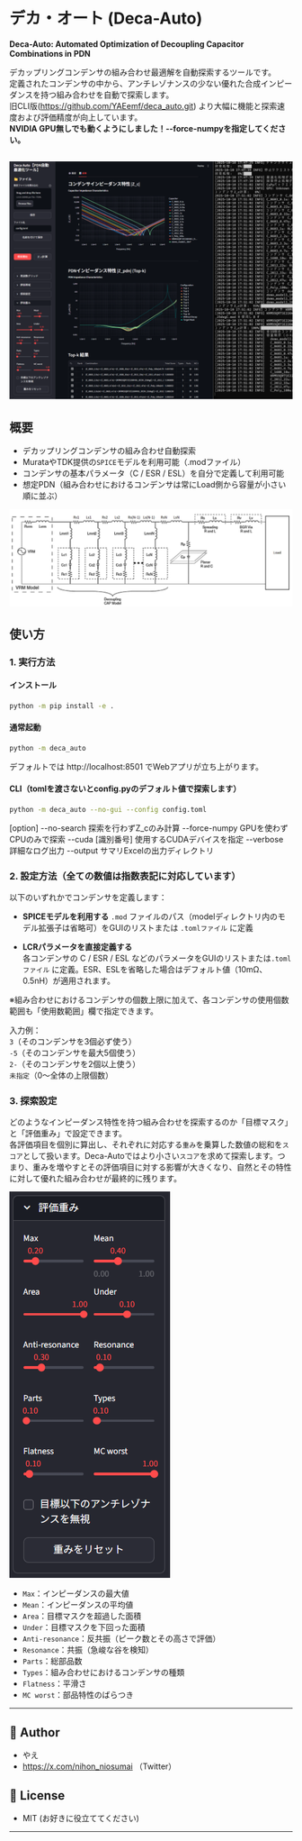 # デカ・オート (Deca-Auto)

**Deca-Auto: Automated Optimization of Decoupling Capacitor Combinations in PDN**

デカップリングコンデンサの組み合わせ最適解を自動探索するツールです。  
定義されたコンデンサの中から、アンチレゾナンスの少ない優れた合成インピーダンスを持つ組み合わせを自動で探索します。  
旧CLI版(https://github.com/YAEemf/deca_auto.git) より大幅に機能と探索速度および評価精度が向上しています。  
**NVIDIA GPU無しでも動くようにしました！--force-numpyを指定してください。**

!["実行時スクショ"](Screenshot_main.png)
---

## 概要
- デカップリングコンデンサの組み合わせ自動探索
- MurataやTDK提供の`SPICE`モデルを利用可能（.modファイル）
- コンデンサの基本パラメータ（C / ESR / ESL）を自分で定義して利用可能
- 想定PDN（組み合わせにおけるコンデンサは常にLoad側から容量が小さい順に並ぶ）

![""](PDN.jpg)

## 使い方
### 1. 実行方法
#### インストール
```bash
python -m pip install -e .
```
#### 通常起動
```bash
python -m deca_auto
```
デフォルトでは http://localhost:8501 でWebアプリが立ち上がります。

#### CLI（tomlを渡さないとconfig.pyのデフォルト値で探索します）
```bash
python -m deca_auto --no-gui --config config.toml
```
[option]
--no-search       探索を行わずZ_cのみ計算
--force-numpy     GPUを使わずCPUのみで探索
--cuda [識別番号]   使用するCUDAデバイスを指定
--verbose         詳細なログ出力
--output          サマリExcelの出力ディレクトリ

### 2. 設定方法（全ての数値は指数表記に対応しています）
以下のいずれかでコンデンサを定義します：

- **SPICEモデルを利用する** 
  `.mod` ファイルのパス（modelディレクトリ内のモデル拡張子は省略可）をGUIのリストまたは `.tomlファイル` に定義
  
- **LCRパラメータを直接定義する**  
  各コンデンサの C / ESR / ESL などのパラメータをGUIのリストまたは`.tomlファイル` に定義。ESR、ESLを省略した場合はデフォルト値（10mΩ、0.5nH）が適用されます。

※組み合わせにおけるコンデンサの個数上限に加えて、各コンデンサの使用個数範囲も「使用数範囲」欄で指定できます。

入力例：  
`3`（そのコンデンサを3個必ず使う）  
`-5`（そのコンデンサを最大5個使う）  
`2-`（そのコンデンサを2個以上使う）  
`未指定`（0～全体の上限個数）

### 3. 探索設定
どのようなインピーダンス特性を持つ組み合わせを探索するのか「目標マスク」と「評価重み」で設定できます。  
各評価項目を個別に算出し、それぞれに対応する`重み`を乗算した数値の総和を`スコア`として扱います。Deca-Autoではより小さい`スコア`を求めて探索します。つまり、重みを増やすとその評価項目に対する影響が大きくなり、自然とその特性に対して優れた組み合わせが最終的に残ります。

![""](Weights.png)
- `Max`：インピーダンスの最大値
- `Mean`：インピーダンスの平均値
- `Area`：目標マスクを超過した面積
- `Under`：目標マスクを下回った面積
- `Anti-resonance`：反共振（ピーク数とその高さで評価）
- `Resonance`：共振（急峻な谷を検知）
- `Parts`：総部品数
- `Types`：組み合わせにおけるコンデンサの種類
- `Flatness`：平滑さ
- `MC worst`：部品特性のばらつき

---

## 👤 Author
- やえ
- https://x.com/nihon_niosumai （Twitter）

## 📄 License
- MIT (お好きに役立ててください)
---

